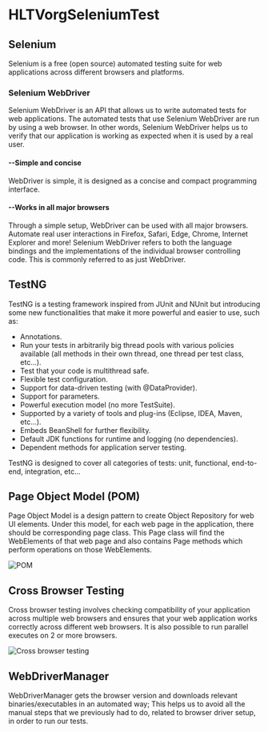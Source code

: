 # HLTVorgSeleniumTest

## Selenium

Selenium is a free (open source) automated testing suite for web applications across different browsers and platforms.

### 	Selenium WebDriver 
  Selenium WebDriver is an API that allows us to write automated tests for web applications. The automated tests that use Selenium    WebDriver are run by using a web browser. In other words, Selenium WebDriver helps us to verify that our application is working as expected when it is used by a real user.

#### 	--Simple and concise
WebDriver is simple, it is designed as a concise and compact programming interface.

#### 	--Works in all major browsers
Through a simple setup, WebDriver can be used with all major browsers. Automate real user interactions in Firefox, Safari, Edge, Chrome, Internet Explorer and more! Selenium WebDriver refers to both the language bindings and the implementations of the individual browser controlling code. This is commonly referred to as just WebDriver.


## TestNG

TestNG is a testing framework inspired from JUnit and NUnit but introducing some new functionalities that make it more powerful and easier to use, such as:

- Annotations.
- Run your tests in arbitrarily big thread pools with various policies available (all methods in their own thread, one thread per test class, etc...).
- Test that your code is multithread safe.
- Flexible test configuration.
- Support for data-driven testing (with @DataProvider).
- Support for parameters.
- Powerful execution model (no more TestSuite).
- Supported by a variety of tools and plug-ins (Eclipse, IDEA, Maven, etc...).
- Embeds BeanShell for further flexibility.
- Default JDK functions for runtime and logging (no dependencies).
- Dependent methods for application server testing.

TestNG is designed to cover all categories of tests:  unit, functional, end-to-end, integration, etc...


## Page Object Model (POM)
Page Object Model is a design pattern to create Object Repository for web UI elements. Under this model, for each web page in the application, there should be corresponding page class. This Page class will find the WebElements of that web page and also contains Page methods which perform operations on those WebElements.

<img src="https://testerworldhome.files.wordpress.com/2019/06/page-object-model-design-pattern-1.jpg" alt="POM"/>

## Cross Browser Testing

Cross browser testing involves checking compatibility of your application across multiple web browsers and ensures that your web application works correctly across different web browsers.
It is also possible to run parallel executes on 2 or more browsers.

<img src="https://www.cyberrafting.com/blog/wp-content/uploads/2016/10/cross-browser-comptabile.jpg" alt="Cross browser testing"/>

## WebDriverManager
WebDriverManager gets the browser version and downloads relevant binaries/executables in an automated way; This helps us to avoid all the manual steps that we previously had to do, related to browser driver setup, in order to run our tests.



